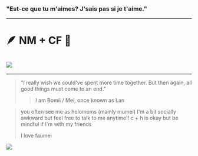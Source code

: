 ### "Est-ce que tu m'aimes? J'sais pas si je t'aime."
<hr/>

# 🪶 NM + CF 🌿
![](https://media1.tenor.com/m/0zjRdcnUdekAAAAd/mumei-nanashi-mumei.gif)
-
<hr/>

> "I really wish we could've spent more time together. But then again, all good things must come to an end."
> 
>> I am Bomii / Mei, once known as Lan

> you often see me as holomems (mainly mumei)
> I'm a bit socially awkward but feel free to talk to me anytime!!
> c + h is okay but be mindful if I'm with my friends
> 
> I love faumei
>
![](https://files.catbox.moe/kd7ptd.webp)
